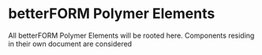 # betterFORM Polymer Elements

All betterFORM Polymer Elements will be rooted here. Components residing in their own document are
considered 